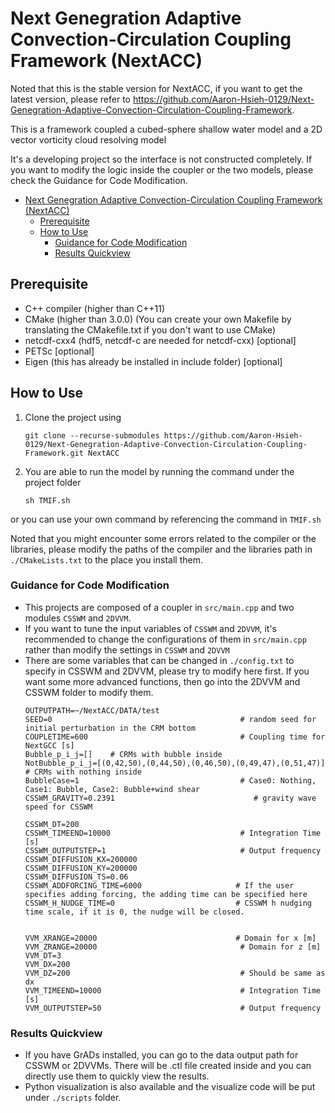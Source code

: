 # Next Genegration Adaptive Convection-Circulation Coupling Framework (NextACC)

Noted that this is the stable version for NextACC, if you want to get the latest version, please refer to https://github.com/Aaron-Hsieh-0129/Next-Genegration-Adaptive-Convection-Circulation-Coupling-Framework. 


This is a framework coupled a cubed-sphere shallow water model and a 2D vector vorticity cloud resolving model

It's a developing project so the interface is not constructed completely. If you want to modify the logic inside the coupler or the two models, please check the Guidance for Code Modification.

- [Next Genegration Adaptive Convection-Circulation Coupling Framework (NextACC)](#next-genegration-adaptive-convection-circulation-coupling-framework-nextacc)
  - [Prerequisite](#prerequisite)
  - [How to Use](#how-to-use)
    - [Guidance for Code Modification](#guidance-for-code-modification)
    - [Results Quickview](#results-quickview)

## Prerequisite

- C++ compiler (higher than C++11)
- CMake (higher than 3.0.0) (You can create your own Makefile by translating the CMakefile.txt if you don't want to use CMake)
- netcdf-cxx4 (hdf5, netcdf-c are needed for netcdf-cxx) [optional]
- PETSc [optional]
- Eigen (this has already be installed in include folder) [optional]

  
## How to Use

1. Clone the project using

   ```
   git clone --recurse-submodules https://github.com/Aaron-Hsieh-0129/Next-Genegration-Adaptive-Convection-Circulation-Coupling-Framework.git NextACC
   ```

2. You are able to run the model by running the command under the project folder

    ```
    sh TMIF.sh
    ```

or you can use your own command by referencing the command in `TMIF.sh`

Noted that you might encounter some errors related to the compiler or the libraries, please modify the paths of the compiler and the libraries path in `./CMakeLists.txt` to the place you install them. 


### Guidance for Code Modification
- This projects are composed of a coupler in `src/main.cpp` and two modules `CSSWM` and `2DVVM`. 
- If you want to tune the input variables of `CSSWM` and `2DVVM`, it's recommended to change the configurations of them in `src/main.cpp` rather than modify the settings in `CSSWM` and `2DVVM`
- There are some variables that can be changed in `./config.txt` to specify in CSSWM and 2DVVM, please try to modify here first. If you want some more advanced functions, then go into the 2DVVM and CSSWM folder to modify them. 
    ```
    OUTPUTPATH=~/NextACC/DATA/test
    SEED=0                                          # random seed for initial perturbation in the CRM bottom
    COUPLETIME=600                                  # Coupling time for NextGCC [s]
    Bubble_p_i_j=[]    # CRMs with bubble inside
    NotBubble_p_i_j=[(0,42,50),(0,44,50),(0,46,50),(0,49,47),(0,51,47)]             # CRMs with nothing inside
    BubbleCase=1                                    # Case0: Nothing, Case1: Bubble, Case2: Bubble+wind shear
    CSSWM_GRAVITY=0.2391                               # gravity wave speed for CSSWM

    CSSWM_DT=200
    CSSWM_TIMEEND=10000                             # Integration Time [s]
    CSSWM_OUTPUTSTEP=1                              # Output frequency
    CSSWM_DIFFUSION_KX=200000
    CSSWM_DIFFUSION_KY=200000
    CSSWM_DIFFUSION_TS=0.06
    CSSWM_ADDFORCING_TIME=6000                     # If the user specifies adding forcing, the adding time can be specified here
    CSSWM_H_NUDGE_TIME=0                           # CSSWM h nudging time scale, if it is 0, the nudge will be closed.


    VVM_XRANGE=20000                               # Domain for x [m]
    VVM_ZRANGE=20000                                # Domain for z [m]
    VVM_DT=3
    VVM_DX=200
    VVM_DZ=200                                      # Should be same as dx
    VVM_TIMEEND=10000                               # Integration Time [s]
    VVM_OUTPUTSTEP=50                               # Output frequency
    ```


### Results Quickview
- If you have GrADs installed, you can go to the data output path for CSSWM or 2DVVMs. There will be .ctl file created inside and you can directly use them to quickly view the results.
- Python visualization is also available and the visualize code will be put under `./scripts` folder.

